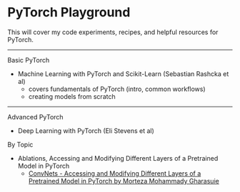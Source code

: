 # PyTorch Playground

This will cover my code experiments, recipes, and helpful resources for PyTorch.

-----
Basic PyTorch 
* Machine Learning with PyTorch and Scikit-Learn (Sebastian Rashcka et al)
  * covers fundamentals of PyTorch (intro, common workflows)
  * creating models from scratch

-----
Advanced PyTorch
* Deep Learning with PyTorch (Eli Stevens et al)


By Topic
* Ablations, Accessing and Modifying Different Layers of a Pretrained Model in PyTorch
  * [ConvNets - Accessing and Modifying Different Layers of a Pretrained Model in PyTorch by Morteza Mohammady Gharasuie](https://github.com/mortezamg63/Accessing-and-modifying-different-layers-of-a-pretrained-model-in-pytorch/blob/master/README.md)
